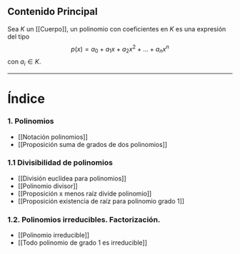 ## Contenido Principal

Sea $K$ un [[Cuerpo]], un polinomio con coeficientes en $K$ es una expresión del tipo
$$p(x) = a_0 + a_1x + a_2x^2 + \dots + a_n x^n $$
con $a_i \in K$.

---
# Índice

### 1. Polinomios
- [[Notación polinomios]]
- [[Proposición suma de grados de dos polinomios]]
### 1.1 Divisibilidad de polinomios
- [[División euclídea para polinomios]]
- [[Polinomio divisor]]
- [[Proposición x menos raíz divide polinomio]]
- [[Proposición existencia de raíz para polinomio grado 1]]
### 1.2. Polinomios irreducibles. Factorización.
- [[Polinomio irreducible]]
- [[Todo polinomio de grado 1 es irreducible]]
